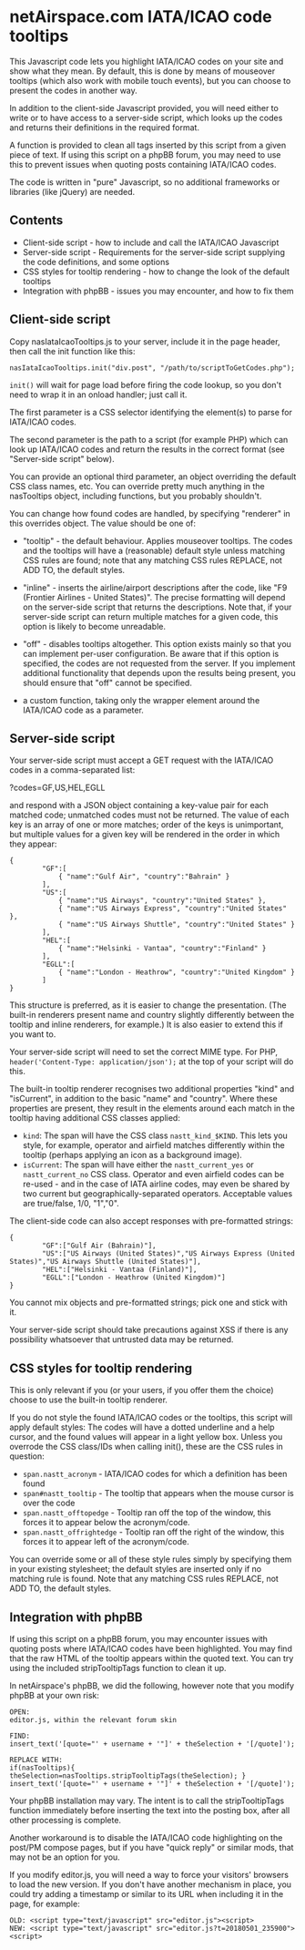 # netAirspace.com IATA/ICAO code tooltips

This Javascript code lets you highlight IATA/ICAO codes on your site and show what they mean. By default, this is done by means of mouseover tooltips (which also work with mobile touch events), but you can choose to present the codes in another way.

In addition to the client-side Javascript provided, you will need either to write or to have access to a server-side script, which looks up the codes and returns their definitions in the required format.

A function is provided to clean all tags inserted by this script from a given piece of text. If using this script on a phpBB forum, you may need to use this to prevent issues when quoting posts containing IATA/ICAO codes.

The code is written in "pure" Javascript, so no additional frameworks or libraries (like jQuery) are needed.


## Contents

- Client-side script - how to include and call the IATA/ICAO Javascript
- Server-side script - Requirements for the server-side script supplying the code definitions, and some options
- CSS styles for tooltip rendering - how to change the look of the default tooltips
- Integration with phpBB - issues you may encounter, and how to fix them


## Client-side script

Copy nasIataIcaoTooltips.js to your server, include it in the page header, then call the init function like this:

`nasIataIcaoTooltips.init("div.post", "/path/to/scriptToGetCodes.php");`

`init()` will wait for page load before firing the code lookup, so you don't need to wrap it in an onload handler; just call it.

The first parameter is a CSS selector identifying the element(s) to parse for IATA/ICAO codes.

The second parameter is the path to a script (for example PHP) which can look up IATA/ICAO codes and return the results in the 
correct format (see "Server-side script" below).

You can provide an optional third parameter, an object overriding the default CSS class names, etc. You can override pretty much anything in the nasTooltips object, including functions, but you probably shouldn't.

You can change how found codes are handled, by specifying "renderer" in this overrides object. The value should be one of:

- "tooltip" - the default behaviour. Applies mouseover tooltips. The codes and the tooltips will have a (reasonable) default style unless matching CSS rules are found; note that any matching CSS rules REPLACE, not ADD TO, the default styles.

- "inline" - inserts the airline/airport descriptions after the code, like "F9 (Frontier Airlines - United States)". The precise formatting will depend on the server-side script that returns the descriptions. Note that, if your server-side script can return multiple matches for a given code, this option is likely to become unreadable.

- "off" - disables tooltips altogether. This option exists mainly so that you can implement per-user configuration. Be aware that if this option is specified, the codes are not requested from the server. If you implement additional functionality that depends upon the results being present, you should ensure that "off" cannot be specified.

- a custom function, taking only the wrapper element around the IATA/ICAO code as a parameter.


## Server-side script
 
Your server-side script must accept a GET request with the IATA/ICAO codes in a comma-separated list: 

?codes=GF,US,HEL,EGLL 

and respond with a JSON object containing a key-value pair for each matched code; unmatched codes must not be returned. The value of each key is an array of one or more matches; order of the keys is unimportant, but multiple values for a given key will be rendered in the order in which they appear:
```
{
		"GF":[
			{ "name":"Gulf Air", "country":"Bahrain" }
		],
		"US":[
			{ "name":"US Airways", "country":"United States" },
			{ "name":"US Airways Express", "country":"United States" },
			{ "name":"US Airways Shuttle", "country":"United States" }
		],
		"HEL":[
			{ "name":"Helsinki - Vantaa", "country":"Finland" }
		],
		"EGLL":[
			{ "name":"London - Heathrow", "country":"United Kingdom" }
		]
}
```
This structure is preferred, as it is easier to change the presentation. (The built-in renderers present name and country slightly differently between the tooltip and inline renderers, for example.) It is also easier to extend this if you want to. 

Your server-side script will need to set the correct MIME type. For PHP, `header('Content-Type: application/json');` at the top of your script will do this.

The built-in tooltip renderer recognises two additional properties "kind" and "isCurrent", in addition to the basic "name" and 
"country". Where these properties are present, they result in the <span> elements around each match in the tooltip having 
additional CSS classes applied:

* `kind`: The span will have the CSS class `nastt_kind_$KIND`. This lets you style, for example, operator and airfield matches differently within the tooltip (perhaps applying an icon as a background image).
* `isCurrent`: The span will have either the `nastt_current_yes` or `nastt_current_no` CSS class. Operator and even airfield codes can be re-used - and in the case of IATA airline codes, may even be shared by two current but geographically-separated operators. Acceptable values are true/false, 1/0, "1","0".

The client-side code can also accept responses with pre-formatted strings:
```
{
		"GF":["Gulf Air (Bahrain)"],
		"US":["US Airways (United States)","US Airways Express (United States)","US Airways Shuttle (United States)"],
		"HEL":["Helsinki - Vantaa (Finland)"],
		"EGLL":["London - Heathrow (United Kingdom)"]
}
```
You cannot mix objects and pre-formatted strings; pick one and stick with it.

Your server-side script should take precautions against XSS if there is any possibility whatsoever that untrusted data may be returned.


## CSS styles for tooltip rendering

This is only relevant if you (or your users, if you offer them the choice) choose to use the built-in tooltip renderer.

If you do not style the found IATA/ICAO codes or the tooltips, this script will apply default styles: The codes will
have a dotted underline and a help cursor, and the found values will appear in a light yellow box. Unless you overrode
the CSS class/IDs when calling init(), these are the CSS rules in question:

* `span.nastt_acronym` - IATA/ICAO codes for which a definition has been found
* `span#nastt_tooltip` - The tooltip that appears when the mouse cursor is over the code
* `span.nastt_offtopedge` - Tooltip ran off the top of the window, this forces it to appear below the acronym/code.
* `span.nastt_offrightedge` - Tooltip ran off the right of the window, this forces it to appear left of the acronym/code. 

You can override some or all of these style rules simply by specifying them in your existing stylesheet; the default styles
are inserted only if no matching rule is found. Note that any matching CSS rules REPLACE, not ADD TO, the default styles.


## Integration with phpBB

If using this script on a phpBB forum, you may encounter issues with quoting posts where IATA/ICAO codes have been highlighted. You may find that the raw HTML of the tooltip appears within the quoted text. You can try using the included stripTooltipTags function to clean it up.

In netAirspace's phpBB, we did the following, however note that you modify phpBB at your own risk:
 
    OPEN:
    editor.js, within the relevant forum skin
 
    FIND:
    insert_text('[quote="' + username + '"]' + theSelection + '[/quote]');

    REPLACE WITH:
    if(nasTooltips){ theSelection=nasTooltips.stripTooltipTags(theSelection); }
    insert_text('[quote="' + username + '"]' + theSelection + '[/quote]');

Your phpBB installation may vary. The intent is to call the stripTooltipTags function immediately before inserting the text into the posting box, after all other processing is complete.
 
Another workaround is to disable the IATA/ICAO code highlighting on the post/PM compose pages, but if you have "quick reply" or similar mods, that may not be an option for you.

If you modify editor.js, you will need a way to force your visitors' browsers to load the new version. If you don't have another 
mechanism in place, you could try adding a timestamp or similar to its URL when including it in the page, for example:
```
OLD: <script type="text/javascript" src="editor.js"><script>
NEW: <script type="text/javascript" src="editor.js?t=20180501_235900"><script>
```

